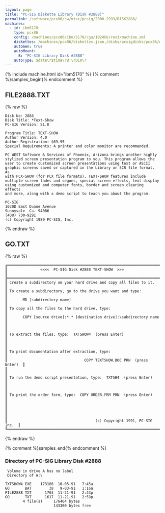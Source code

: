 ```yaml
---
layout: page
title: "PC-SIG Diskette Library (Disk #2888)"
permalink: /software/pcx86/sw/misc/pcsig/2000-2999/DISK2888/
machines:
  - id: ibm5170
    type: pcx86
    config: /machines/pcx86/ibm/5170/cga/1024kb/rev3/machine.xml
    diskettes: /machines/pcx86/diskettes.json,/disks/pcsigdisks/pcx86/diskettes.json
    autoGen: true
    autoMount:
      B: "PC-SIG Library Disk #2888"
    autoType: $date\r$time\rB:\rDIR\r
---
```


{% include machine.html id="ibm5170" %}
{% comment %}samples_begin{% endcomment %}

## FILE2888.TXT

{% raw %}
```
Disk No: 2888                                                           
Disk Title: *Text-Show                                                  
PC-SIG Version: S1.0                                                    
                                                                        
Program Title: TEXT-SHOW                                                
Author Version: 4.0                                                     
Author Registration: $69.95                                             
Special Requirements: A printer and color monitor are recommended.      
                                                                        
PC WEST Software & Services of Phoenix, Arizona brings another highly   
stylized screen presentation program to you. This program allows the    
user to create customized screen presentations using text or ASCII      
graphic screens saved or captured in the Library or SCR file format. As 
with PCX-SHOW (for PCX file formats), TEXT-SHOW features include        
multiple screen fades and segues, special screen effects, text display  
using customized and computer fonts, border and screen clearing effects 
and more, along with a demo script to teach you about the program.      
                                                                        
PC-SIG                                                                  
1030D East Duane Avenue                                                 
Sunnyvale  Ca. 94086                                                    
(408) 730-9291                                                          
(c) Copyright 1989 PC-SIG, Inc.                                         
```
{% endraw %}

## GO.TXT

{% raw %}
```
╔═════════════════════════════════════════════════════════════════════════╗
║               <<<<  PC-SIG Disk #2888 TEXT-SHOW  >>>                    ║
╠═════════════════════════════════════════════════════════════════════════╣
║ Create a subdirectory on your hard drive and copy all files to it.      ║
║ To create a subdirectory, go to the drive you want and type:            ║
║       MD [subdirectory name]                                            ║
║ To copy all the files to the hard drive, type:                          ║
║       COPY [source drive]:*.* [destination drive]:\subdirectory name    ║
║                                                                         ║
║ To extract the files, type:  TXTSHOW4  (press Enter)                    ║
║                                                                         ║
║ To print documentation after extraction, type:                          ║
║                                   COPY TEXTSHOW.DOC PRN  (press Enter)  ║
║                                                                         ║
║ To run the demo script presentation, type:  TXTSH4  (press Enter)       ║
║                                                                         ║
║ To print the order form, type:  COPY ORDER.FRM PRN  (press Enter)       ║
║                                                                         ║
║                                                                         ║
║                                        (c) Copyright 1991, PC-SIG Inc.  ║
╚═════════════════════════════════════════════════════════════════════════╝
```
{% endraw %}

{% comment %}samples_end{% endcomment %}

### Directory of PC-SIG Library Disk #2888

     Volume in drive A has no label
     Directory of A:\

    TXTSHOW4 EXE    173106  10-05-91   7:45a
    GO       BAT        38   9-03-91   1:16a
    FILE2888 TXT      1703  11-21-91   2:43p
    GO       TXT      1617  11-21-91   2:58p
            4 file(s)     176464 bytes
                          143360 bytes free
